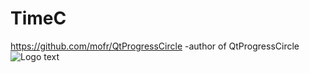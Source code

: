 # TimeC
https://github.com/mofr/QtProgressCircle -author  of QtProgressCircle
![][logo]

[logo]:timec2.JPG "Logo text"

